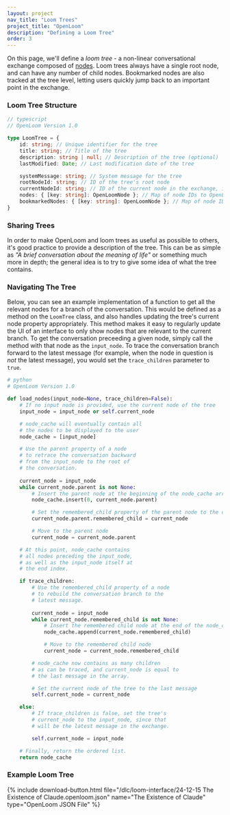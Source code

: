 ```yaml
---
layout: project
nav_title: "Loom Trees"
project_title: "OpenLoom"
description: "Defining a Loom Tree"
order: 3
---
```


On this page, we'll define a *loom tree* - a non-linear conversational exchange composed of [nodes](/projects/openloom/nodes/). Loom trees always have a single root node, and can have any number of child nodes. Bookmarked nodes are also tracked at the tree level, letting users quickly jump back to an important point in the exchange.

### Loom Tree Structure
```typescript
// typescript
// OpenLoom Version 1.0

type LoomTree = {
    id: string; // Unique identifier for the tree
    title: string; // Title of the tree
    description: string | null; // Description of the tree (optional)
    lastModified: Date; // Last modification date of the tree

    systemMessage: string; // System message for the tree
    rootNodeId: string; // ID of the tree's root node
    currentNodeId: string; // ID of the current node in the exchange, i.e. the latest message on the current branch
    nodes: { [key: string]: OpenLoomNode }; // Map of node IDs to OpenLoomNodes for all nodes in the tree
    bookmarkedNodes: { [key: string]: OpenLoomNode }; // Map of node IDs to OpenLoomNodes for bookmarked nodes
}
```
### Sharing Trees

In order to make OpenLoom and loom trees as useful as possible to others, it's good practice to provide a description of the tree. This can be as simple as *"A brief conversation about the meaning of life"* or something much more in depth; the general idea is to try to give some idea of what the tree contains.

### Navigating The Tree
Below, you can see an example implementation of a function to get all the relevant nodes for a branch of the conversation. This would be defined as a method on the `LoomTree` class, and also handles updating the tree's current node property appropriately. This method makes it easy to regularly update the UI of an interface to only show nodes that are relevant to the current branch. To get the conversation preceeding a given node, simply call the method with that node as the `input_node`. To trace the conversation branch forward to the latest message (for example, when the node in question is *not* the latest message), you would set the `trace_children` parameter to `true`.

```python
# python
# OpenLoom Version 1.0

def load_nodes(input_node=None, trace_children=False):
    # If no input node is provided, use the current node of the tree
    input_node = input_node or self.current_node

    # node_cache will eventually contain all
    # the nodes to be displayed to the user
    node_cache = [input_node]

    # Use the parent property of a node
    # to retrace the conversation backward
    # from the input_node to the root of
    # the conversation.
    
    current_node = input_node
    while current_node.parent is not None:
        # Insert the parent node at the beginning of the node_cache array
        node_cache.insert(0, current_node.parent)

        # Set the remembered_child property of the parent node to the current node
        current_node.parent.remembered_child = current_node

        # Move to the parent node
        current_node = current_node.parent

    # At this point, node_cache contains
    # all nodes preceding the input_node,
    # as well as the input_node itself at
    # the end index.

    if trace_children:
        # Use the remembered_child property of a node
        # to rebuild the conversation branch to the
        # latest message.
        
        current_node = input_node
        while current_node.remembered_child is not None:
            # Insert the remembered child node at the end of the node_cache array
            node_cache.append(current_node.remembered_child)

            # Move to the remembered child node
            current_node = current_node.remembered_child

        # node_cache now contains as many children
        # as can be traced, and current_node is equal to
        # the last message in the array.

        # Set the current node of the tree to the last message
        self.current_node = current_node

    else:
        # If trace_children is false, set the tree's
        # current_node to the input_node, since that
        # will be the latest message in the exchange.

        self.current_node = input_node

    # Finally, return the ordered list.
    return node_cache
```

### Example Loom Tree

{% include download-button.html 
  file="/dlc/loom-interface/24-12-15 The Existence of Claude.openloom.json" 
  name="The Existence of Claude" 
  type="OpenLoom JSON File" 
%}

